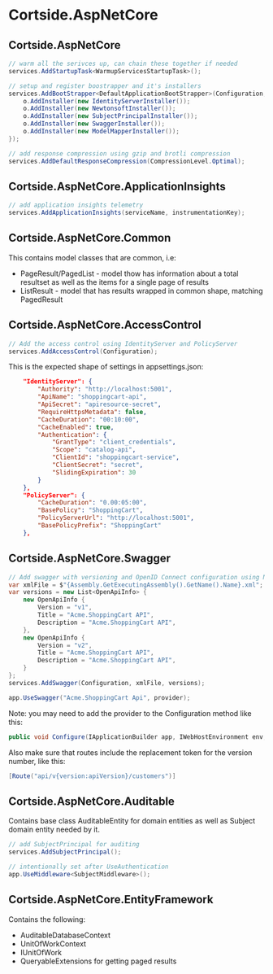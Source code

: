 # Cortside.AspNetCore

## Cortside.AspNetCore

```csharp
// warm all the serivces up, can chain these together if needed
services.AddStartupTask<WarmupServicesStartupTask>();
```

```csharp
// setup and register boostrapper and it's installers
services.AddBootStrapper<DefaultApplicationBootStrapper>(Configuration, o => {
    o.AddInstaller(new IdentityServerInstaller());
    o.AddInstaller(new NewtonsoftInstaller());
    o.AddInstaller(new SubjectPrincipalInstaller());
    o.AddInstaller(new SwaggerInstaller());
    o.AddInstaller(new ModelMapperInstaller());
});
```

```csharp
// add response compression using gzip and brotli compression
services.AddDefaultResponseCompression(CompressionLevel.Optimal);
```

## Cortside.AspNetCore.ApplicationInsights

```csharp
// add application insights telemetry
services.AddApplicationInsights(serviceName, instrumentationKey);
```

## Cortside.AspNetCore.Common

This contains model classes that are common, i.e:
* PageResult/PagedList - model thow has information about a total resultset as well as the items for a single page of results 
* ListResult - model that has results wrapped in common shape, matching PagedResult

## Cortside.AspNetCore.AccessControl

```csharp
// Add the access control using IdentityServer and PolicyServer
services.AddAccessControl(Configuration);
```

This is the expected shape of settings in appsettings.json:

```json
    "IdentityServer": {
        "Authority": "http://localhost:5001",
        "ApiName": "shoppingcart-api",
        "ApiSecret": "apiresource-secret",
        "RequireHttpsMetadata": false,
        "CacheDuration": "00:10:00",
        "CacheEnabled": true,
        "Authentication": {
            "GrantType": "client_credentials",
            "Scope": "catalog-api",
            "ClientId": "shoppingcart-service",
            "ClientSecret": "secret",
            "SlidingExpiration": 30
        }
    },
    "PolicyServer": {
        "CacheDuration": "0.00:05:00",
        "BasePolicy": "ShoppingCart",
        "PolicyServerUrl": "http://localhost:5001",
        "BasePolicyPrefix": "ShoppingCart"
    },
```

## Cortside.AspNetCore.Swagger

```csharp
// Add swagger with versioning and OpenID Connect configuration using Newtonsoft
var xmlFile = $"{Assembly.GetExecutingAssembly().GetName().Name}.xml";
var versions = new List<OpenApiInfo> {
    new OpenApiInfo {
        Version = "v1",
        Title = "Acme.ShoppingCart API",
        Description = "Acme.ShoppingCart API",
    },
    new OpenApiInfo {
        Version = "v2",
        Title = "Acme.ShoppingCart API",
        Description = "Acme.ShoppingCart API",
    }
};
services.AddSwagger(Configuration, xmlFile, versions);
```

```csharp
app.UseSwagger("Acme.ShoppingCart Api", provider);
```

Note: you may need to add the provider to the Configuration method like this:

```csharp
public void Configure(IApplicationBuilder app, IWebHostEnvironment env, IApiVersionDescriptionProvider provider)
```

Also make sure that routes include the replacement token for the version number, like this:

```csharp
[Route("api/v{version:apiVersion}/customers")]
```

## Cortside.AspNetCore.Auditable

Contains base class AuditableEntity for domain entities as well as Subject domain entity needed by it.

```csharp
// add SubjectPrincipal for auditing
services.AddSubjectPrincipal();
```

```csharp
// intentionally set after UseAuthentication
app.UseMiddleware<SubjectMiddleware>();
```

## Cortside.AspNetCore.EntityFramework

Contains the following:

* AuditableDatabaseContext
* UnitOfWorkContext
* IUnitOfWork
* QueryableExtensions for getting paged results
